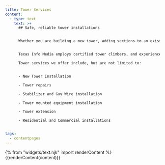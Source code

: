```yaml
---
title: Tower Services
content:
  - type: text
    text: >+
      ## Safe, reliable tower installations


      Whether you are building a new tower, adding sections to an existing tower, or installing equipment; Texas Info Media has the experience to perform tower work safely, efficiently, and reliably.


      Texas Info Media employs certified tower climbers, and experienced ground crews, to ensure a smooth, trouble-free installation, and stocks quality, compliant tower components and tower-mounted equipment to ensure trouble free operation of your tower mounted equipment.

      Tower services we offer include, but are not limited to:


      - New Tower Installation

      - Tower repairs

      - Stabilizer and Guy Wire installation

      - Tower mounted equipment installation

      - Tower extension

      - Residential and Commercial installations


tags:
  - contentpages
---
```


{% from "widgets/text.njk" import renderContent %}
{{renderContent(content)}}
